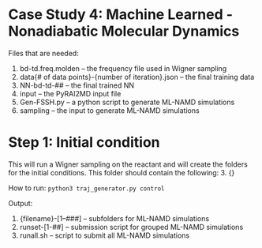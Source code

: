 # Case Study 4: Machine Learned - Nonadiabatic Molecular Dynamics
Files that are needed:
1. bd-td.freq.molden – the frequency file used in Wigner sampling
2. data{# of data points}-{number of iteration}.json – the final training data
3. NN-bd-td-## – the final trained NN
4. input – the PyRAI2MD input file
5. Gen-FSSH.py – a python script to generate ML-NAMD simulations
6. sampling – the input to generate ML-NAMD simulations

# Step 1: Initial condition 
This will run a Wigner sampling on the reactant and will create the folders for the initial conditions. This folder should contain the following: 
3. {}

How to run:
``python3 traj_generator.py control``

Output: 
1. {filename}-[1–###] – subfolders for ML-NAMD simulations
2. runset-[1-##] – submission script for grouped ML-NAMD simulations
3. runall.sh – script to submit all ML-NAMD simulations
